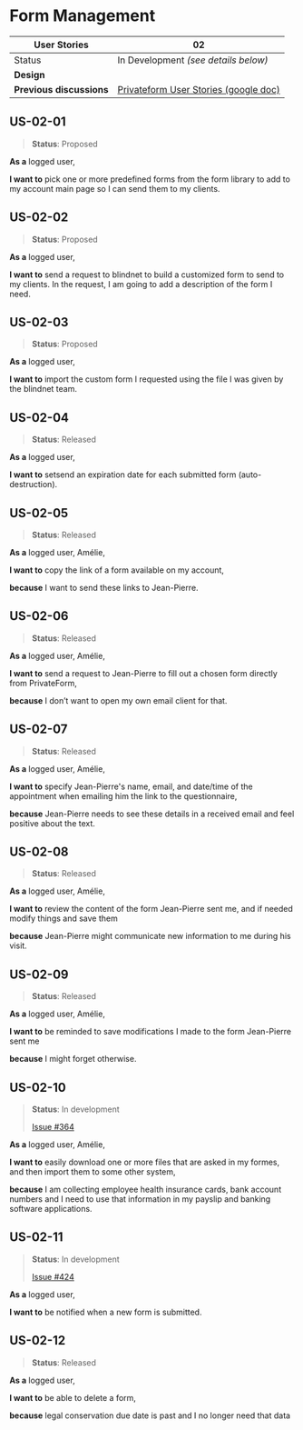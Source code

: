 # Form Management

<!-- prettier-ignore -->
| User Stories | 02 |
| ---------- | ---- |
| Status | In Development _(see details below)_ |
| **Design** |
| **Previous discussions** | [Privateform User Stories (google doc)](https://docs.google.com/document/d/1-_iVgamjIm0aH-txl2aVDIfSNRuwS-agKf74G1q1KRk/edit#heading=h.zfg5ns10gci1)

## US-02-01

> **Status**: Proposed

**As a** logged user,

**I want to** pick one or more predefined forms from the form library to add to my account main page so I can send them to my clients.

## US-02-02

> **Status**: Proposed

**As a** logged user,

**I want to** send a request to blindnet to build a customized form to send to my clients. In the request, I am going to add a description of the form I need.

## US-02-03

> **Status**: Proposed

**As a** logged user,

**I want to** import the custom form I requested using the file I was given by the blindnet team.

## US-02-04

> **Status**: Released

**As a** logged user,

**I want to** setsend an expiration date for each submitted form (auto-destruction).

## US-02-05

> **Status**: Released

**As a** logged user, Amélie,

**I want to** copy the link of a form available on my account,

**because** I want to send these links to Jean-Pierre.

## US-02-06

> **Status**: Released

**As a** logged user, Amélie,

**I want to** send a request to Jean-Pierre to fill out a chosen form directly from PrivateForm,

**because** I don’t want to open my own email client for that.

## US-02-07

> **Status**: Released

**As a** logged user, Amélie,

**I want to** specify Jean-Pierre's name, email, and date/time of the appointment when emailing him the link to the questionnaire,

**because** Jean-Pierre needs to see these details in a received email and feel positive about the text.

## US-02-08

> **Status**: Released

**As a** logged user, Amélie,

**I want to** review the content of the form Jean-Pierre sent me, and if needed modify things and save them

**because** Jean-Pierre might communicate new information to me during his visit.

## US-02-09

> **Status**: Released

**As a** logged user, Amélie,

**I want to** be reminded to save modifications I made to the form Jean-Pierre sent me

**because** I might forget otherwise.

## US-02-10

> **Status**: In development
>
> [Issue #364](https://github.com/blindnet-io/product-management/issues/384)

**As a** logged user, Amélie,

**I want to** easily download one or more files that are asked in my formes, and then import them to some other system,

**because** I am collecting employee health insurance cards, bank account numbers and I need to use that information in my payslip and banking software applications.

## US-02-11

> **Status**: In development
>
> [Issue #424](https://github.com/blindnet-io/product-management/issues/424)

**As a** logged user,

**I want to** be notified when a new form is submitted.

## US-02-12

> **Status**: Released

**As a** logged user,

**I want to** be able to delete a form,

**because** legal conservation due date is past and I no longer need that data
